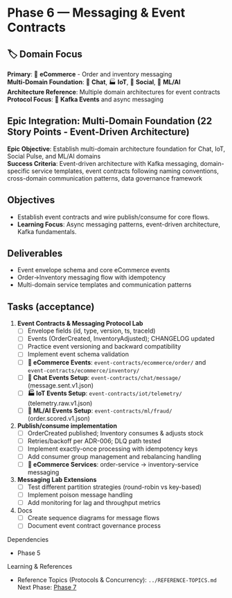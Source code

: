 # Phase 6 — Messaging & Event Contracts

## 🏷️ Domain Focus
**Primary**: 🏪 **eCommerce** - Order and inventory messaging  
**Multi-Domain Foundation**: 💬 **Chat**, 🏭 **IoT**, 📱 **Social**, 🧠 **ML/AI**  
**Architecture Reference**: Multiple domain architectures for event contracts  
**Protocol Focus**: 📨 **Kafka Events** and async messaging

## Epic Integration: Multi-Domain Foundation (22 Story Points - Event-Driven Architecture)
**Epic Objective**: Establish multi-domain architecture foundation for Chat, IoT, Social Pulse, and ML/AI domains  
**Success Criteria**: Event-driven architecture with Kafka messaging, domain-specific service templates, event contracts following naming conventions, cross-domain communication patterns, data governance framework

## Objectives
- Establish event contracts and wire publish/consume for core flows.
- **Learning Focus**: Async messaging patterns, event-driven architecture, Kafka fundamentals.

## Deliverables
- Event envelope schema and core eCommerce events
- Order→Inventory messaging flow with idempotency
- Multi-domain service templates and communication patterns

## Tasks (acceptance)
1) **Event Contracts & Messaging Protocol Lab**
   - [ ] Envelope fields (id, type, version, ts, traceId)
   - [ ] Events (OrderCreated, InventoryAdjusted); CHANGELOG updated
   - [ ] Practice event versioning and backward compatibility
   - [ ] Implement event schema validation
   - [ ] **🏪 eCommerce Events**: `event-contracts/ecommerce/order/` and `event-contracts/ecommerce/inventory/`
   - [ ] **💬 Chat Events Setup**: `event-contracts/chat/message/` (message.sent.v1.json)
   - [ ] **🏭 IoT Events Setup**: `event-contracts/iot/telemetry/` (telemetry.raw.v1.json)
   - [ ] **🧠 ML/AI Events Setup**: `event-contracts/ml/fraud/` (order.scored.v1.json)

2) **Publish/consume implementation**
   - [ ] OrderCreated published; Inventory consumes & adjusts stock
   - [ ] Retries/backoff per ADR-006; DLQ path tested
   - [ ] Implement exactly-once processing with idempotency keys
   - [ ] Add consumer group management and rebalancing handling
   - [ ] **🏪 eCommerce Services**: order-service → inventory-service messaging

3) **Messaging Lab Extensions**
   - [ ] Test different partition strategies (round-robin vs key-based)
   - [ ] Implement poison message handling
   - [ ] Add monitoring for lag and throughput metrics
4) Docs
   - [ ] Create sequence diagrams for message flows
   - [ ] Document event contract governance process

Dependencies
- Phase 5

Learning & References
 - Reference Topics (Protocols & Concurrency): `../REFERENCE-TOPICS.md`
Next Phase: [Phase 7](./PHASE-7.md)